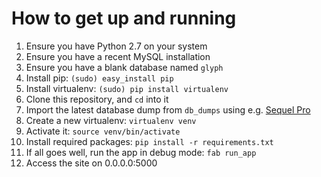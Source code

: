 # How to get up and running
1. Ensure you have Python 2.7 on your system
2. Ensure you have a recent MySQL installation
3. Ensure you have a blank database named `glyph`
4. Install pip: `(sudo) easy_install pip`
5. Install virtualenv: `(sudo) pip install virtualenv`
6. Clone this repository, and `cd` into it
7. Import the latest database dump from `db_dumps` using e.g. [Sequel Pro](http://www.sequelpro.com)
8. Create a new virtualenv: `virtualenv venv`
9. Activate it: `source venv/bin/activate`
10. Install required packages: `pip install -r requirements.txt`
11. If all goes well, run the app in debug mode: `fab run_app`
12. Access the site on 0.0.0.0:5000
